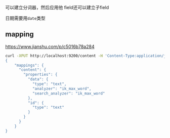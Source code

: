 可以建立分词器，然后应用他
field还可以建立子field

日期需要用`date`类型

## mapping
https://www.jianshu.com/p/c5016b78a284
```bash
curl -XPUT http://localhost:9200/content -H 'Content-Type:application/json' -d'
{
    "mappings": {
      "content": {
        "properties": {
          "data": {
            "type": "text",
            "analyzer": "ik_max_word",
            "search_analyzer": "ik_max_word"
          },
          "id": {
            "type": "text"
          }
        }
      }
    }
}
```